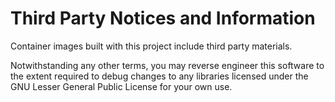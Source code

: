 # Third Party Notices and Information

Container images built with this project include third party materials.

Notwithstanding any other terms, you may reverse engineer this software to the extent required to debug changes to any libraries licensed under the GNU Lesser General Public License for your own use.
